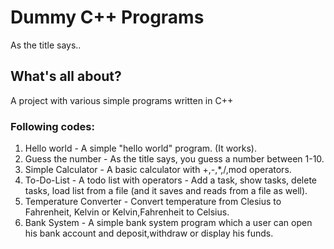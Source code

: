 # Dummy C++ Programs
As the title says.. 

## What's all about?
A project with various simple programs written in C++

### Following codes:

1. Hello world - A simple "hello world" program. (It works).
2. Guess the number - As the title says, you guess a number between 1-10. 
3. Simple Calculator - A basic calculator with +,-,*,/,mod operators.
4. To-Do-List - A todo list with operators - Add a task, show tasks, delete tasks, load list from a file (and it saves and reads from a file as well).
5. Temperature Converter - Convert temperature from Clesius to Fahrenheit, Kelvin or Kelvin,Fahrenheit to Celsius.
6. Bank System - A simple bank system program which a user can open his bank account and deposit,withdraw or display his funds.

